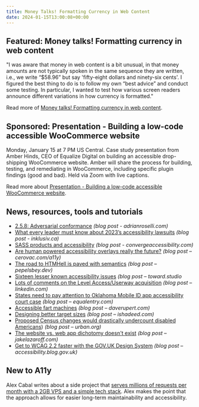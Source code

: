 ```yaml
---
title: Money Talks! Formatting Currency in Web Content
date: 2024-01-15T13:00:08+00:00
---
```


## Featured: Money talks! Formatting currency in web content

"I was aware that money in web content is a bit unusual, in that money amounts are not typically spoken in the same sequence they are written, i.e., we write “$58.96” but say 'fifty-eight dollars and ninety-six cents'. I figured the best thing to do is to follow my own “best advice” and conduct some testing. In particular, I wanted to test how various screen readers announce different variations in how currency is formatted."

Read more of [Money talks! Formatting currency in web content](https://www.tpgi.com/money-talks-formatting-currency-in-web-content/).

## Sponsored: Presentation - Building a low-code accessible WooCommerce website

Monday, January 15 at 7 PM US Central. Case study presentation from Amber Hinds, CEO of Equalize Digital on building an accessible drop-shipping WooCommerce website. Amber will share the process for building, testing, and remediating in WooCommerce, including specific plugin findings (good and bad). Held via Zoom with live captions.

Read more about [Presentation - Building a low-code accessible WooCommerce website](https://us02web.zoom.us/webinar/register/2717023094808/WN_u818UiW0S12bqPoxWu5Rng).

## News, resources, tools and tutorials

- [2.5.8: Adversarial conformance](https://adrianroselli.com/2023/12/2-5-8-adversarial-conformance.html) *(blog post - adrianroselli.com)*
- [What every leader must know about 2023’s accessibility lawsuits](https://inklusiv.ca/what-every-leader-must-know-about-2023s-accessibility-lawsuits/) *(blog post - inklusiv.ca)*
- [SASS products and accessibility](https://convergeaccessibility.com/2024/01/08/saas-products-and-accessibility/) *(blog post - convergeaccessibility.com)*
- [Are human powered accessibility overlays really the future?](https://cerovac.com/a11y/2024/01/are-human-powered-accessibility-overlays-really-the-future/) *(blog post – cerovac.com/a11y)*
- [The road to HTMHell is paved with semantics](https://pepelsbey.dev/articles/road-to-htmhell/) *(blog post – pepelsbey.dev)*
- [Sixteen lesser known accessibility issues](https://toward.studio/latest/16-lesser-known-accessibility-issues) *(blog post – toward.studio*
- [Lots of comments on the Level Access/Userway acquisition](https://www.linkedin.com/posts/sheribyrnehaber_overlay-fact-sheet-activity-7149067021542981632-PedM) *(blog post – linkedin.com)*
- [States need to pay attention to Oklahoma Mobile ID app accessibility court case](https://equalentry.com/accessibility-oklahoma-mobile-id-app-court-case/) *(blog post – equalentry.com)*
- [Accessible fart machines](https://daverupert.com/2024/01/accessible-fart-machines/) *(blog post – daverupert.com)*
- [Designing better target sizes](https://ishadeed.com/article/target-size/) *(blog post – ishadeed.com)*
- [Proposed Census changes would drastically undercount disabled Americans](https://www.urban.org/urban-wire/proposed-census-changes-would-drastically-undercount-disabled-americans)) *(blog post – urban.org)*
- [The website vs. web app dichotomy doesn't exist](https://jakelazaroff.com/words/the-website-vs-web-app-dichotomy-doesnt-exist/) *(blog post – jakelazaroff.com)*
- [Get to WCAG 2.2 faster with the GOV.UK Design System](https://accessibility.blog.gov.uk/2024/01/11/get-to-wcag-2-2-faster-with-the-gov-uk-design-system/) *(blog post – accessibility.blog.gov.uk)*

## New to A11y

Alex Cabal writes about a side project that [serves millions of requests per month with a 2GB VPS and a simple tech stack](https://alexcabal.com/posts/standard-ebooks-and-classic-web-tech). Alex makes the point that the approach allows for easier long-term maintainability and accessibility.
